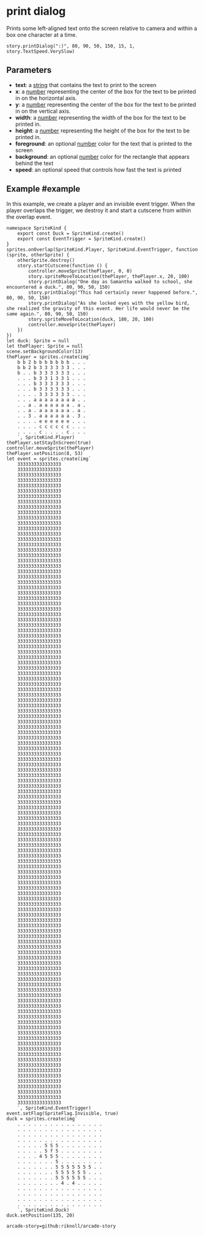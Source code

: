 # print dialog

Prints some left-aligned text onto the screen relative to camera and within a box one character at a time.

```sig
story.printDialog(":)", 80, 90, 50, 150, 15, 1, story.TextSpeed.VerySlow)
```

## Parameters

* **text**: a [string](/types/string) that contains the text to print to the screen
* **x**: a [number](/types/number) representing the center of the box for the text to be printed in on the horizontal axis.
* **y**: a [number](/types/number) representing the center of the box for the text to be printed in on the vertical axis.
* **width**: a [number](/types/number) representing the width of the box for the text to be printed in.
* **height**: a [number](/types/number) representing the height of the box for the text to be printed in.
* **foreground**: an optional [number](/types/number) color for the text that is printed to the screen
* **background**: an optional [number](/types/number) color for the rectangle that appears behind the text
* **speed**: an optional speed that controls how fast the text is printed

## Example #example

In this example, we create a player and an invisible event trigger. When the player overlaps the trigger, we destroy it and start a cutscene from within the overlap event.

```blocks
namespace SpriteKind {
    export const Duck = SpriteKind.create()
    export const EventTrigger = SpriteKind.create()
}
sprites.onOverlap(SpriteKind.Player, SpriteKind.EventTrigger, function (sprite, otherSprite) {
    otherSprite.destroy()
    story.startCutscene(function () {
        controller.moveSprite(thePlayer, 0, 0)
        story.spriteMoveToLocation(thePlayer, thePlayer.x, 20, 100)
        story.printDialog("One day as Samantha walked to school, she encountered a duck.", 80, 90, 50, 150)
        story.printDialog("This had certainly never happened before.", 80, 90, 50, 150)
        story.printDialog("As she locked eyes with the yellow bird, she realized the gravity of this event. Her life would never be the same again.", 80, 90, 50, 150)
        story.spriteMoveToLocation(duck, 180, 20, 100)
        controller.moveSprite(thePlayer)
    })
})
let duck: Sprite = null
let thePlayer: Sprite = null
scene.setBackgroundColor(13)
thePlayer = sprites.create(img`
    b b 2 b b b b b b b . . .
    b b 2 b 3 3 3 3 3 3 . . .
    b . . b 3 3 3 3 3 3 . . .
    . . . b 3 3 1 3 3 1 . . .
    . . . b 3 3 3 3 3 3 . . .
    . . . b 3 3 3 3 3 3 . . .
    . . . . 3 3 3 3 3 3 . . .
    . . . a a a a a a a a . .
    . . a . a a a a a a . a .
    . . a . a a a a a a . a .
    . . 3 . a a a a a a . 3 .
    . . . . e e e e e e . . .
    . . . . c c c c c c . . .
    . . . . c . . . . c . . .
    `, SpriteKind.Player)
thePlayer.setStayInScreen(true)
controller.moveSprite(thePlayer)
thePlayer.setPosition(8, 53)
let event = sprites.create(img`
    3333333333333333
    3333333333333333
    3333333333333333
    3333333333333333
    3333333333333333
    3333333333333333
    3333333333333333
    3333333333333333
    3333333333333333
    3333333333333333
    3333333333333333
    3333333333333333
    3333333333333333
    3333333333333333
    3333333333333333
    3333333333333333
    3333333333333333
    3333333333333333
    3333333333333333
    3333333333333333
    3333333333333333
    3333333333333333
    3333333333333333
    3333333333333333
    3333333333333333
    3333333333333333
    3333333333333333
    3333333333333333
    3333333333333333
    3333333333333333
    3333333333333333
    3333333333333333
    3333333333333333
    3333333333333333
    3333333333333333
    3333333333333333
    3333333333333333
    3333333333333333
    3333333333333333
    3333333333333333
    3333333333333333
    3333333333333333
    3333333333333333
    3333333333333333
    3333333333333333
    3333333333333333
    3333333333333333
    3333333333333333
    3333333333333333
    3333333333333333
    3333333333333333
    3333333333333333
    3333333333333333
    3333333333333333
    3333333333333333
    3333333333333333
    3333333333333333
    3333333333333333
    3333333333333333
    3333333333333333
    3333333333333333
    3333333333333333
    3333333333333333
    3333333333333333
    3333333333333333
    3333333333333333
    3333333333333333
    3333333333333333
    3333333333333333
    3333333333333333
    3333333333333333
    3333333333333333
    3333333333333333
    3333333333333333
    3333333333333333
    3333333333333333
    3333333333333333
    3333333333333333
    3333333333333333
    3333333333333333
    3333333333333333
    3333333333333333
    3333333333333333
    3333333333333333
    3333333333333333
    3333333333333333
    3333333333333333
    3333333333333333
    3333333333333333
    3333333333333333
    3333333333333333
    3333333333333333
    3333333333333333
    3333333333333333
    3333333333333333
    3333333333333333
    3333333333333333
    3333333333333333
    3333333333333333
    3333333333333333
    3333333333333333
    3333333333333333
    3333333333333333
    3333333333333333
    3333333333333333
    3333333333333333
    3333333333333333
    3333333333333333
    3333333333333333
    3333333333333333
    3333333333333333
    3333333333333333
    3333333333333333
    3333333333333333
    3333333333333333
    3333333333333333
    3333333333333333
    3333333333333333
    3333333333333333
    3333333333333333
    `, SpriteKind.EventTrigger)
event.setFlag(SpriteFlag.Invisible, true)
duck = sprites.create(img`
    . . . . . . . . . . . . . . . .
    . . . . . . . . . . . . . . . .
    . . . . . . . . . . . . . . . .
    . . . . . . . . . . . . . . . .
    . . . . . 5 5 5 . . . . . . . .
    . . . . . 5 f 5 . . . . . . . .
    . . . . 4 5 5 5 . . . . . . . .
    . . . . . . . 5 . . . . . . . .
    . . . . . . . 5 5 5 5 5 5 5 . .
    . . . . . . . 5 5 5 5 5 5 . . .
    . . . . . . . 5 5 5 5 5 5 . . .
    . . . . . . . . 4 . 4 . . . . .
    . . . . . . . . . . . . . . . .
    . . . . . . . . . . . . . . . .
    . . . . . . . . . . . . . . . .
    . . . . . . . . . . . . . . . .
    `, SpriteKind.Duck)
duck.setPosition(135, 20)
```

```package
arcade-story=github:riknoll/arcade-story
```